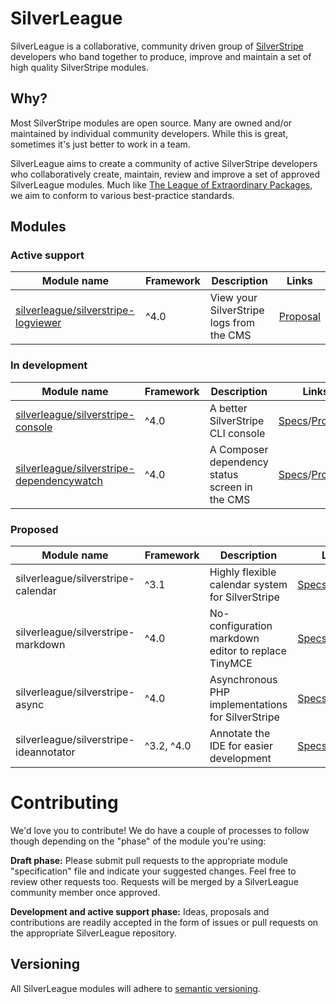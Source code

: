 # SilverLeague

SilverLeague is a collaborative, community driven group of [SilverStripe](https://www.silverstripe.org) developers who band together to produce, improve and maintain a set of high quality SilverStripe modules.

## Why?

Most SilverStripe modules are open source. Many are owned and/or maintained by individual community developers. While this is great, sometimes it's just better to work in a team.

SilverLeague aims to create a community of active SilverStripe developers who collaboratively create, maintain, review and improve a set of approved SilverLeague modules. Much like [The League of Extraordinary Packages](https://thephpleague.com/), we aim to conform to various best-practice standards.

## Modules

### Active support

| Module name | Framework | Description | Links |
| --- | --- | --- | --- |
| [silverleague/silverstripe-logviewer](https://github.com/silverleague/silverstripe-logviewer) | ^4.0 | View your SilverStripe logs from the CMS | [Proposal](https://github.com/silverleague/silverleague.github.io/issues/5) |

### In development

| Module name | Framework | Description | Links |
| --- | --- | --- | --- |
| [silverleague/silverstripe-console](https://github.com/silverleague/silverstripe-console) | ^4.0 | A better SilverStripe CLI console | [Specs](development/silverstripe-console.md)/[Proposal](https://github.com/silverleague/silverleague.github.io/issues/1) |
| [silverleague/silverstripe-dependencywatch](https://github.com/silverleague/silverstripe-dependencywatch) | ^4.0 | A Composer dependency status screen in the CMS | [Specs](development/silverstripe-dependencywatch.md)/[Proposal](https://github.com/silverleague/silverleague.github.io/issues/4) |

### Proposed

| Module name | Framework | Description | Links |
| --- | --- | --- | --- |
| silverleague/silverstripe-calendar | ^3.1 | Highly flexible calendar system for SilverStripe | [Specs](draft/silverstripe-calendar.md)/[Proposal](https://github.com/silverleague/silverleague.github.io/issues/2) |
| silverleague/silverstripe-markdown | ^4.0 | No-configuration markdown editor to replace TinyMCE | [Specs](draft/silverstripe-markdown.md)/[Proposal](https://github.com/silverleague/silverleague.github.io/issues/3) |
| silverleague/silverstripe-async | ^4.0 | Asynchronous PHP implementations for SilverStripe | [Specs](draft/silverstripe-async.md)/[Proposal](https://github.com/silverleague/silverleague.github.io/issues/6) |
| silverleague/silverstripe-ideannotator | ^3.2, ^4.0 | Annotate the IDE for easier development | [Specs](draft/silverstripe-ideannotator.md)/[Proposal](https://github.com/silverleague/silverleague.github.io/issues/7) |

# Contributing

We'd love you to contribute! We do have a couple of processes to follow though depending on the "phase" of the module you're using:

**Draft phase:** Please submit pull requests to the appropriate module "specification" file and indicate your suggested changes. Feel free to review other requests too. Requests will be merged by a SilverLeague community member once approved.

**Development and active support phase:** Ideas, proposals and contributions are readily accepted in the form of issues or pull requests on the appropriate SilverLeague repository.

## Versioning

All SilverLeague modules will adhere to [semantic versioning](http://semver.org).
